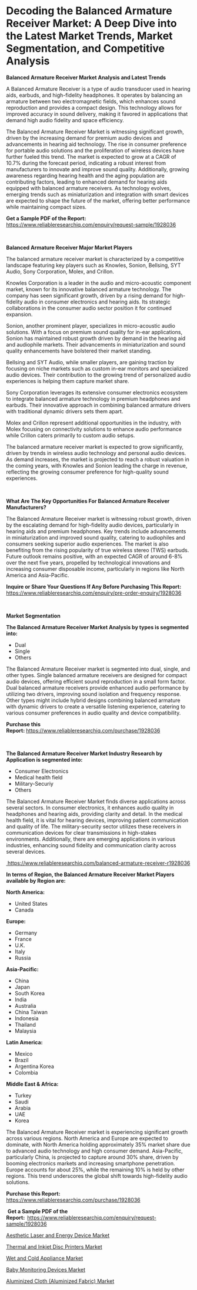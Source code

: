 <p><h1>Decoding the Balanced Armature Receiver Market: A Deep Dive into the Latest Market Trends, Market Segmentation, and Competitive Analysis</h1></p><p><strong>Balanced Armature Receiver Market Analysis and Latest Trends</strong></p>
<p><p>A Balanced Armature Receiver is a type of audio transducer used in hearing aids, earbuds, and high-fidelity headphones. It operates by balancing an armature between two electromagnetic fields, which enhances sound reproduction and provides a compact design. This technology allows for improved accuracy in sound delivery, making it favored in applications that demand high audio fidelity and space efficiency.</p><p>The Balanced Armature Receiver Market is witnessing significant growth, driven by the increasing demand for premium audio devices and advancements in hearing aid technology. The rise in consumer preference for portable audio solutions and the proliferation of wireless devices have further fueled this trend. The market is expected to grow at a CAGR of 10.7% during the forecast period, indicating a robust interest from manufacturers to innovate and improve sound quality. Additionally, growing awareness regarding hearing health and the aging population are contributing factors, leading to enhanced demand for hearing aids equipped with balanced armature receivers. As technology evolves, emerging trends such as miniaturization and integration with smart devices are expected to shape the future of the market, offering better performance while maintaining compact sizes.</p></p>
<p><strong>Get a Sample PDF of the Report:&nbsp;</strong> <a href="https://www.reliableresearchiq.com/enquiry/request-sample/1928036?utm_campaign=1804&utm_medium=2&utm_source=Github&utm_content=ia&utm_term=25102024&utm_id=balanced-armature-receiver">https://www.reliableresearchiq.com/enquiry/request-sample/1928036</a></p>
<p>&nbsp;</p>
<p><strong>Balanced Armature Receiver Major Market Players</strong></p>
<p><p>The balanced armature receiver market is characterized by a competitive landscape featuring key players such as Knowles, Sonion, Bellsing, SYT Audio, Sony Corporation, Molex, and Crillon. </p><p>Knowles Corporation is a leader in the audio and micro-acoustic component market, known for its innovative balanced armature technology. The company has seen significant growth, driven by a rising demand for high-fidelity audio in consumer electronics and hearing aids. Its strategic collaborations in the consumer audio sector position it for continued expansion.</p><p>Sonion, another prominent player, specializes in micro-acoustic audio solutions. With a focus on premium sound quality for in-ear applications, Sonion has maintained robust growth driven by demand in the hearing aid and audiophile markets. Their advancements in miniaturization and sound quality enhancements have bolstered their market standing.</p><p>Bellsing and SYT Audio, while smaller players, are gaining traction by focusing on niche markets such as custom in-ear monitors and specialized audio devices. Their contribution to the growing trend of personalized audio experiences is helping them capture market share.</p><p>Sony Corporation leverages its extensive consumer electronics ecosystem to integrate balanced armature technology in premium headphones and earbuds. Their innovative approach in combining balanced armature drivers with traditional dynamic drivers sets them apart.</p><p>Molex and Crillon represent additional opportunities in the industry, with Molex focusing on connectivity solutions to enhance audio performance while Crillon caters primarily to custom audio setups.</p><p>The balanced armature receiver market is expected to grow significantly, driven by trends in wireless audio technology and personal audio devices. As demand increases, the market is projected to reach a robust valuation in the coming years, with Knowles and Sonion leading the charge in revenue, reflecting the growing consumer preference for high-quality sound experiences.</p></p>
<p>&nbsp;</p>
<p><strong>What Are The Key Opportunities For Balanced Armature Receiver Manufacturers?</strong></p>
<p><p>The Balanced Armature Receiver market is witnessing robust growth, driven by the escalating demand for high-fidelity audio devices, particularly in hearing aids and premium headphones. Key trends include advancements in miniaturization and improved sound quality, catering to audiophiles and consumers seeking superior audio experiences. The market is also benefiting from the rising popularity of true wireless stereo (TWS) earbuds. Future outlook remains positive, with an expected CAGR of around 6-8% over the next five years, propelled by technological innovations and increasing consumer disposable income, particularly in regions like North America and Asia-Pacific.</p></p>
<p><strong>Inquire or Share Your Questions If Any Before Purchasing This Report:</strong> <a href="https://www.reliableresearchiq.com/enquiry/pre-order-enquiry/1928036?utm_campaign=1804&utm_medium=2&utm_source=Github&utm_content=ia&utm_term=25102024&utm_id=balanced-armature-receiver">https://www.reliableresearchiq.com/enquiry/pre-order-enquiry/1928036</a></p>
<p>&nbsp;</p>
<p><strong>Market Segmentation</strong></p>
<p><strong>The Balanced Armature Receiver Market Analysis by types is segmented into:</strong></p>
<p><ul><li>Dual</li><li>Single</li><li>Others</li></ul></p>
<p><p>The Balanced Armature Receiver market is segmented into dual, single, and other types. Single balanced armature receivers are designed for compact audio devices, offering efficient sound reproduction in a small form factor. Dual balanced armature receivers provide enhanced audio performance by utilizing two drivers, improving sound isolation and frequency response. Other types might include hybrid designs combining balanced armature with dynamic drivers to create a versatile listening experience, catering to various consumer preferences in audio quality and device compatibility.</p></p>
<p><strong>Purchase this Report:&nbsp;</strong><a href="https://www.reliableresearchiq.com/purchase/1928036?utm_campaign=1804&utm_medium=2&utm_source=Github&utm_content=ia&utm_term=25102024&utm_id=balanced-armature-receiver">https://www.reliableresearchiq.com/purchase/1928036</a></p>
<p>&nbsp;</p>
<p><strong>The Balanced Armature Receiver Market Industry Research by Application is segmented into:</strong></p>
<p><ul><li>Consumer Electronics</li><li>Medical health field</li><li>Military-Securiy</li><li>Others</li></ul></p>
<p><p>The Balanced Armature Receiver Market finds diverse applications across several sectors. In consumer electronics, it enhances audio quality in headphones and hearing aids, providing clarity and detail. In the medical health field, it is vital for hearing devices, improving patient communication and quality of life. The military-security sector utilizes these receivers in communication devices for clear transmissions in high-stakes environments. Additionally, there are emerging applications in various industries, enhancing sound fidelity and communication clarity across several devices.</p></p>
<p><a href="https://www.reliableresearchiq.com/balanced-armature-receiver-r1928036?utm_campaign=1804&utm_medium=2&utm_source=Github&utm_content=ia&utm_term=25102024&utm_id=balanced-armature-receiver">&nbsp;https://www.reliableresearchiq.com/balanced-armature-receiver-r1928036</a></p>
<p><strong>In terms of Region, the Balanced Armature Receiver Market Players available by Region are:</strong></p>
<p>
    <p> <strong> North America: </strong>
        <ul>
            <li>United States</li>
            <li>Canada</li>
        </ul>
        </p> 
    <p> <strong> Europe: </strong>
        <ul>
            <li>Germany</li>
            <li>France</li>
            <li>U.K.</li>
            <li>Italy</li>
            <li>Russia</li>
        </ul>
        </p> 
    <p> <strong> Asia-Pacific: </strong>
        <ul>
            <li>China</li>
            <li>Japan</li>
            <li>South Korea</li>
            <li>India</li>
            <li>Australia</li>
            <li>China Taiwan</li>
            <li>Indonesia</li>
            <li>Thailand</li>
            <li>Malaysia</li>
        </ul>
        </p> 
    <p> <strong> Latin America: </strong>
        <ul>
            <li>Mexico</li>
            <li>Brazil</li>
            <li>Argentina Korea</li>
            <li>Colombia</li>
        </ul>
        </p> 
    <p> <strong> Middle East & Africa: </strong>
        <ul>
            <li>Turkey</li>
            <li>Saudi</li>
            <li>Arabia</li>
            <li>UAE</li>
            <li>Korea</li>
        </ul>
    </p>
    </p>
<p><p>The Balanced Armature Receiver market is experiencing significant growth across various regions. North America and Europe are expected to dominate, with North America holding approximately 35% market share due to advanced audio technology and high consumer demand. Asia-Pacific, particularly China, is projected to capture around 30% share, driven by booming electronics markets and increasing smartphone penetration. Europe accounts for about 25%, while the remaining 10% is held by other regions. This trend underscores the global shift towards high-fidelity audio solutions.</p></p>
<p><strong>Purchase this Report: </strong><a href="https://www.reliableresearchiq.com/purchase/1928036?utm_campaign=1804&utm_medium=2&utm_source=Github&utm_content=ia&utm_term=25102024&utm_id=balanced-armature-receiver">https://www.reliableresearchiq.com/purchase/1928036</a></p>
<p>&nbsp;<strong>Get a Sample PDF of the Report:&nbsp;&nbsp;</strong><a href="https://www.reliableresearchiq.com/enquiry/request-sample/1928036?utm_campaign=1804&utm_medium=2&utm_source=Github&utm_content=ia&utm_term=25102024&utm_id=balanced-armature-receiver">https://www.reliableresearchiq.com/enquiry/request-sample/1928036</a></p>
<p><strong></strong></p>
<p><p><a href="https://www.linkedin.com/pulse/aesthetic-laser-energy-device-market-industry-trends-forecast-yckgf?utm_campaign=1804&utm_medium=2&utm_source=Github&utm_content=ia&utm_term=25102024&utm_id=balanced-armature-receiver">Aesthetic Laser and Energy Device Market</a></p><p><a href="https://www.linkedin.com/pulse/thermal-inkjet-disc-printers-market-opportunities-emerging-global-wf2nc?utm_campaign=1804&utm_medium=2&utm_source=Github&utm_content=ia&utm_term=25102024&utm_id=balanced-armature-receiver">Thermal and Inkjet Disc Printers Market</a></p><p><a href="https://www.linkedin.com/pulse/wet-cold-appliance-market-industry-landscape-growth-trajectories-2xlrf?utm_campaign=1804&utm_medium=2&utm_source=Github&utm_content=ia&utm_term=25102024&utm_id=balanced-armature-receiver">Wet and Cold Appliance Market</a></p><p><a href="https://www.linkedin.com/pulse/baby-monitoring-devices-market-evolution-regional-adaptations-nrj4c?utm_campaign=1804&utm_medium=2&utm_source=Github&utm_content=ia&utm_term=25102024&utm_id=balanced-armature-receiver">Baby Monitoring Devices Market</a></p><p><a href="https://www.linkedin.com/pulse/emerging-technologies-reshaping-aluminized-cloth-fabric-market-bdp6c?utm_campaign=1804&utm_medium=2&utm_source=Github&utm_content=ia&utm_term=25102024&utm_id=balanced-armature-receiver">Aluminized Cloth (Aluminized Fabric) Market</a></p></p>